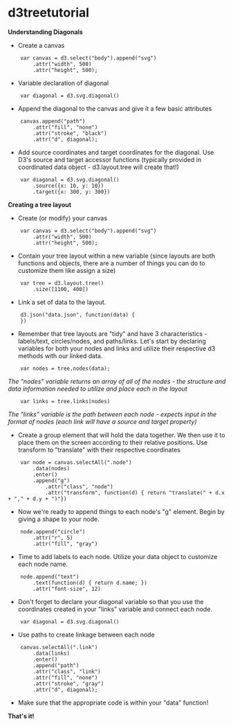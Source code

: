 # d3treetutorial


**Understanding Diagonals**

- Create a canvas 
```
	var canvas = d3.select("body").append("svg")
		.attr("width", 500)
		.attr("height", 500);
```
- Variable declaration of diagonal
```
	var diagonal = d3.svg.diagonal()
```
- Append the diagonal to the canvas and give it a few basic attributes
```
	canvas.append("path")
		.attr("fill", "none")
		.attr("stroke", "black")
		.attr("d", diagonal); 
```
- Add source coordinates and target coordinates for the diagonal. Use D3's source and target accessor functions (typically provided in coordinated data object - d3.layout.tree will create that!)
```
	var diagonal = d3.svg.diagonal()
		.source({x: 10, y: 10})
		.target({x: 300, y: 300})
```

**Creating a tree layout**

- Create (or modify) your canvas 
```
	var canvas = d3.select("body").append("svg")
		.attr("width", 500)
		.attr("height", 500);
```
- Contain your tree layout within a new variable (since layouts are both functions and objects, there are a number of things you can do to customize them like assign a size)
```
	var tree = d3.layout.tree()
		.size([1100, 400])
```
- Link a set of data to the layout. 
```
	d3.json("data.json", function(data) {
	})
```
- Remember that tree layouts are "tidy" and have 3 characteristics - labels/text, circles/nodes, and paths/links. Let's start by declaring variables for both your nodes and links and utilize their respective d3 methods with our linked data. 
```
	var nodes = tree.nodes(data); 
```
*The "nodes" variable returns an array of all of the nodes - the structure and data information needed to utilize and place each in the layout*

```
	var links = tree.links(nodes) 
```
*The "links" variable is the path between each node - expects input in the format of nodes (each link will have a source and target property)*

- Create a group element that will hold the data together. We then use it to place them on the screen according to their relative positions. Use transform to "translate" with their respective coordinates
```
	var node = canvas.selectAll(".node")
		.data(nodes)
		.enter() 
		.append("g")
			.attr("class", "node")
			.attr("transform", function(d) { return "translate(" + d.x + "," + d.y + ")"})
```
- Now we're ready to append things to each node's "g" element. Begin by giving a shape to your node.
```
	node.append("circle")
		.attr("r", 5)
		.attr("fill", "gray")
```
- Time to add labels to each node. Utilize your data object to customize each node name.
```
	node.append("text")
		.text(function(d) { return d.name; })
		.attr("font-size", 12)
```
- Don't forget to declare your diagonal variable so that you use the coordinates created in your "links" variable and connect each node.
```
	var diagonal = d3.svg.diagonal()
```
- Use paths to create linkage between each node
```
	canvas.selectAll(".link")
		.data(links)
		.enter()
		.append("path")
		.attr("class", "link")
		.attr("fill", "none")
		.attr("stroke", "gray")
		.attr("d", diagonal);
```
- Make sure that the appropriate code is within your "data" function!

**That's it!**